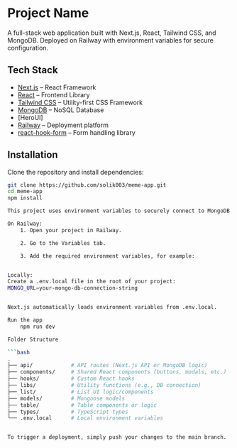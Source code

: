 # Project Name

A full-stack web application built with Next.js, React, Tailwind CSS, and MongoDB. Deployed on Railway with environment variables for secure configuration.

## Tech Stack

- [Next.js](https://nextjs.org/) – React Framework
- [React](https://reactjs.org/) – Frontend Library
- [Tailwind CSS](https://tailwindcss.com/) – Utility-first CSS Framework
- [MongoDB](https://www.mongodb.com/) – NoSQL Database
- [HeroUI] 
- [Railway](https://railway.app/) – Deployment platform
- [react-hook-form](https://react-hook-form.com/) – Form handling library

## Installation

Clone the repository and install dependencies:

```bash
git clone https://github.com/solik003/meme-app.git
cd meme-app
npm install

This project uses environment variables to securely connect to MongoDB and other services.

On Railway:
    1. Open your project in Railway.

    2. Go to the Variables tab.

    3. Add the required environment variables, for example:


Locally:
Create a .env.local file in the root of your project:
MONGO_URL=your-mongo-db-connection-string


Next.js automatically loads environment variables from .env.local.

Run the app
    npm run dev       

Folder Structure

```bash
.
├── api/            # API routes (Next.js API or MongoDB logic)
├── components/     # Shared React components (buttons, modals, etc.)
├── hooks/          # Custom React hooks
├── libs/           # Utility functions (e.g., DB connection)
├── list/           # List UI logic/components
├── models/         # Mongoose models
├── table/          # Table components or logic
├── types/          # TypeScript types
└── .env.local      # Local environment variables


To trigger a deployment, simply push your changes to the main branch.